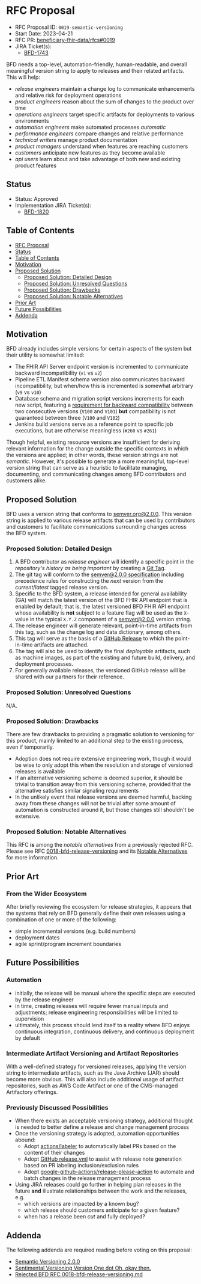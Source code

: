 # RFC Proposal
[RFC Proposal]: #rfc-proposal

* RFC Proposal ID: `0019-semantic-versioning`
* Start Date: 2023-04-21
* RFC PR: [beneficiary-fhir-data/rfcs#0019](https://github.com/CMSgov/beneficiary-fhir-data/pull/1642)
* JIRA Ticket(s):
    * [BFD-1743](https://jira.cms.gov/browse/BFD-1743)

BFD needs a top-level, automation-friendly, human-readable, and overall meaningful version string to apply to releases and their related artifacts.
This will help:
- _release engineers_ maintain a change log to communicate enhancements and relative risk for deployment operations
- _product engineers_ reason about the sum of changes to the product over time
- _operations engineers_ target specific artifacts for deployments to various environments
- _automation engineers_ make automated processes _automatic_
- _performance engineers_ compare changes and relative performance
- _technical writers_ manage product documentation
- _product managers_ understand when features are reaching customers
- _customers_ anticipate new features as they become available
- _api users_ learn about and take advantage of both new and existing product features

## Status
[Status]: #status

* Status: Approved <!-- (Proposed/Approved/Rejected/Implemented) -->
* Implementation JIRA Ticket(s):
    * [BFD-1820](https://jira.cms.gov/browse/BFD-1820)

## Table of Contents
[Table of Contents]: #table-of-contents

* [RFC Proposal](#rfc-proposal)
* [Status](#status)
* [Table of Contents](#table-of-contents)
* [Motivation](#motivation)
* [Proposed Solution](#proposed-solution)
    * [Proposed Solution: Detailed Design](#proposed-solution-detailed-design)
    * [Proposed Solution: Unresolved Questions](#proposed-solution-unresolved-questions)
    * [Proposed Solution: Drawbacks](#proposed-solution-drawbacks)
    * [Proposed Solution: Notable Alternatives](#proposed-solution-notable-alternatives)
* [Prior Art](#prior-art)
* [Future Possibilities](#future-possibilities)
* [Addenda](#addenda)

## Motivation
[Motivation]: #motivation

BFD already includes simple versions for certain aspects of the system but their utility is somewhat limited:
- The FHIR API Server endpoint version is incremented to communicate backward incompatibility (`v1` vs `v2`)
- Pipeline ETL Manifest schema version also communicates backward incompatibility, but when/how this is incremented is somewhat arbitrary (`v9` vs `v10`)
- Database schema and migration script versions increments for each new script, featuring a [requirement for backward compatibility](https://github.com/CMSgov/beneficiary-fhir-data/blob/78859787247bc70f56baaa52a164e3a76f05b20e/docs/rfcs/0011-separate-flyway-from-pipeline.md#proposed-solution) between two consecutive versions (`V100` and `V101`) **but** compatibility is not guaranteed between three (`V100` and `V102`) 
- Jenkins build versions serve as a reference point to specific job executions, but are otherwise meaningless (`#260` vs `#261`)

Though helpful, existing resource versions are insufficient for deriving relevant information for the change outside the specific contexts in which the versions are applied; in other words, these version strings are not _semantic_.
However, it's possible to generate a more meaningful, top-level version string that can serve as a heuristic to facilitate managing, documenting, and communicating changes among BFD contributors and customers alike.

## Proposed Solution
[Proposed Solution]: #proposed-solution

BFD uses a version string that conforms to [semver.org@2.0.0](https://semver.org/spec/v2.0.0.html#summary).
This version string is applied to various release artifacts that can be used by contributors and customers to facilitate communications surrounding changes across the BFD system.

### Proposed Solution: Detailed Design
[Proposed Solution: Detailed Design]: #proposed-solution-detailed-design

1. A BFD contributor as _release engineer_ will identify a specific point in the _repository's history as being important_ by creating a [Git Tag](https://git-scm.com/book/en/v2/Git-Basics-Tagging).
2. The git tag will conform to the [semver@2.0.0 specification](https://semver.org/spec/v2.0.0.html#semantic-versioning-specification-semver) including precedence rules for constructing the _next_ version from the _current_/_latest_ tagged release version.
3. Specific to the BFD system, a release intended for general availability (GA) will match the latest version of the BFD FHIR API endpoint that is enabled by default;
that is, the latest versioned BFD FHIR API endpoint whose availability is **not** subject to a feature flag will be used as the `X`-value in the typical `X.Y.Z` component of a semver@2.0.0 version string.
4. The release engineer will generate relevant, point-in-time artifacts from this tag, such as the change log and data dictionary, among others.
5. This tag will serve as the basis of a [GitHub Release](https://docs.github.com/en/repositories/releasing-projects-on-github/about-releases) to which the point-in-time artifacts are attached.
6. The tag will also be used to identify the final _deployable_ artifacts, such as machine images, as part of the existing and future build, delivery, and deployment processes.
7. For generally available releases, the versioned GitHub release will be shared with our partners for their reference.

### Proposed Solution: Unresolved Questions
[Proposed Solution: Unresolved Questions]: #proposed-solution-unresolved-questions

N/A.

### Proposed Solution: Drawbacks
[Proposed Solution: Drawbacks]: #proposed-solution-drawbacks

There are few drawbacks to providing a pragmatic solution to versioning for this product, mainly limited to an additional step to the existing process, even if temporarily.
- Adoption does not require extensive engineering work, though it would be wise to only adopt this when the resolution and storage of versioned releases is available
- If an alternative versioning scheme is deemed superior, it should be trivial to transition away from this versioning scheme, provided that the alternative satisfies similar signaling requirements
- In the unlikely event that release versions are deemed harmful, backing away from these changes will not be trivial after some amount of automation is constructed around it, but those changes still shouldn't be extensive.

### Proposed Solution: Notable Alternatives
[Proposed Solution: Notable Alternatives]: #proposed-solution-notable-alternatives

This RFC **is** among the _notable alternatives_ from a previously rejected RFC. Please see RFC [0018-bfd-release-versioning](./0018-bfd-release-versioning.md) and its [Notable Alternatives](./0018-bfd-release-versioning.md#a-more-semverorg200-adherent-solutions) for more information.

## Prior Art
[Prior Art]: #prior-art

### From the Wider Ecosystem
After briefly reviewing the ecosystem for release strategies, it appears that the systems that rely on BFD generally define their own releases using a combination of one or more of the following:
- simple incremental versions (e.g. build numbers)
- deployment dates
- agile sprint/program increment boundaries

## Future Possibilities
[Future Possibilities]: #future-possibilities

### Automation 
- initially, the release will be manual where the specific steps are executed by the release engineer
- in time, creating releases will require fewer manual inputs and adjustments; release engineering responsibilities will be limited to supervision
- ultimately, this process should lend itself to a reality where BFD enjoys continuous integration, continuous delivery, and continuous deployment by default

### Intermediate Artifact Versioning and Artifact Repositories
With a well-defined strategy for versioned releases, applying the version string to intermediate artifacts, such as the Java Archive (JAR) should become more obvious.
This will also include additional usage of artifact repositories, such as AWS Code Artifact or one of the CMS-managed Artifactory offerings.

### Previously Discussed Possibilities
- When there exists an acceptable versioning strategy, additional thought is needed to better define a release and change management process
- Once the versioning strategy is adopted, automation opportunities abound:
  - Adopt [actions/labeler](https://github.com/actions/labeler) to automatically label PRs based on the content of their changes
  - Adopt [GitHub release.yml](https://docs.github.com/en/repositories/releasing-projects-on-github/automatically-generated-release-notes) to assist with release note generation based on PR labeling inclusion/exclusion rules
  - Adopt [google-github-actions/release-please-action](https://github.com/google-github-actions/release-please-action) to automate and batch changes in the release management process
- Using JIRA releases could go further in helping plan releases in the future **and** illustrate relationships between the work and the releases, e.g.
  - which versions are impacted by a known bug?
  - which release should customers anticipate for a given feature?
  - when has a release been _cut_ and fully deployed?

## Addenda
[Addendums]: #addendums

The following addenda are required reading before voting on this proposal:

* [Semantic Versioning 2.0.0](https://semver.org/spec/v2.0.0.html)
* [Sentimental Versioning Version One dot Oh, okay then.](http://sentimentalversioning.org/)
* [Rejected BFD RFC 0018-bfd-release-versioning.md](0018-bfd-release-versioning.md)

